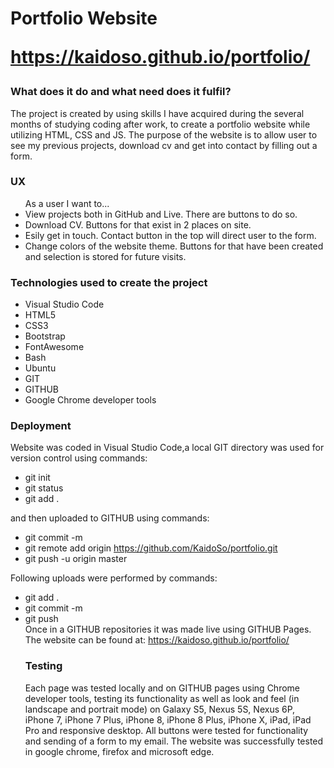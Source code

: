 <h1>Portfolio Website

<a href="https://kaidoso.github.io/portfolio/" target="_blank">https://kaidoso.github.io/portfolio/</a></h1>

<h3>What does it do and what need does it fulfil?</h3>
The project is created by using skills I have acquired during the several months of studying coding after work, to create a portfolio website while utilizing HTML, CSS and JS. The purpose of the website is to allow user to see my previous projects, download cv and get into contact by filling out a form.

<h3>UX</h3>
<ul>
As a user I want to...
<li>View projects both in GitHub and Live. There are buttons to do so.</li>
<li>Download CV. Buttons for that exist in 2 places on site.</li>
<li>Esily get in touch. Contact button in the top will direct user to the form.</li>
<li>Change colors of the website theme. Buttons for that have been created and selection is stored for future visits.</li>
</ul>

<h3>Technologies used to create the project</h3>
<ul>
<li>Visual Studio Code</li>
<li>HTML5</li>
<li>CSS3</li>
<li>Bootstrap</li>
<li>FontAwesome</li>
<li>Bash</li>
<li>Ubuntu</li>
<li>GIT</li>
<li>GITHUB</li>
<li>Google Chrome developer tools</li></ul>

<h3>Deployment</h3>
Website was coded in Visual Studio Code,a local GIT directory was used for version control using commands:
<ul>
<li>git init</li>
<li>git status</li>
<li>git add . </li></ul>
and then uploaded to GITHUB using commands:
<ul>
<li>git commit -m</li>
<li>git remote add origin <a href="https://github.com/KaidoSo/portfolio.git" target="_blank">https://github.com/KaidoSo/portfolio.git</a></li>
<li>git push -u origin master</li></ul>
Following uploads were performed by commands:
<ul>
<li>git add .</li>
<li>git commit -m</li>
<li>git push</li>
Once in a GITHUB repositories it was made live using GITHUB Pages. The website can be found at: <a href="https://kaidoso.github.io/portfolio/" target="_blank">https://kaidoso.github.io/portfolio/</a>

<h3>Testing</h3>
Each page was tested locally and on GITHUB pages using Chrome developer tools, testing its functionality as well as look and feel (in landscape and portrait mode) on Galaxy S5, Nexus 5S, Nexus 6P, iPhone 7, iPhone 7 Plus, iPhone 8, iPhone 8 Plus, iPhone X, iPad, iPad Pro and responsive desktop. All buttons were tested for functionality and sending of a form to my email. The website was successfully tested in google chrome, firefox and microsoft edge.